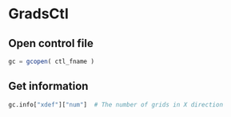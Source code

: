 # GradsCtl

## Open control file

```julia
gc = gcopen( ctl_fname )

```

## Get information

```julia
gc.info["xdef"]["num"]  # The number of grids in X direction
```

